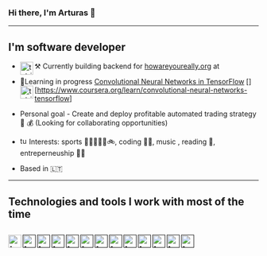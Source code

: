  
### Hi there, I'm Arturas 👋
---
## I'm software developer
- ⚒ Currently building backend for [howareyoureally.org][hyar] at [<img align="left" alt="tutris | amazonaws " width="26px" src="https://avatars0.githubusercontent.com/u/46576313?s=400&u=d19597751084ba5a2ef4efbfa53460004dd960d3&v=4" />](scale3C)
- 🌱Learning in progress
 [Convolutional Neural Networks in TensorFlow][coursera] [<img align="left" alt="tutris | " width="26px" src=" https://cdn.jsdelivr.net/npm/simple-icons@3.4.0/icons/coursera.svg" />][https://www.coursera.org/learn/convolutional-neural-networks-tensorflow]

- Personal goal - Create and deploy profitable automated trading strategy 🤖 💰 (Looking for collaborating opportunities)
- Interests: sports 🥋🏋️‍♀️🏃‍♂️🚲, coding 👩‍💻, music [<img align="left" alt="tutris | Coursera" width="15px" src="https://cdn.jsdelivr.net/npm/simple-icons@3.4.0/icons/spotify.svg" />](spotify:user:screamingmoosie), reading 📖, entreperneuship 👨‍🎤
- Based in 🇱🇹
---
## Technologies and tools I work with most of the time

[<img align="left" alt="tutris | amazonaws " width="26px" src="https://cdn.jsdelivr.net/npm/simple-icons@3.4.0/icons/amazonaws.svg" />](amazonaws)
[<img align="left" alt="tutris | " width="26px" src="https://cdn.jsdelivr.net/npm/simple-icons@3.4.0/icons/visualstudiocode.svg" />]()
[<img align="left" alt="tutris | " width="26px" src="https://cdn.jsdelivr.net/npm/simple-icons@3.4.0/icons/git.svg" />]()
[<img align="left" alt="tutris | " width="26px" src="https://cdn.jsdelivr.net/npm/simple-icons@3.4.0/icons/node-dot-js.svg" />]()
[<img align="left" alt="tutris | " width="26px" src="https://cdn.jsdelivr.net/npm/simple-icons@3.4.0/icons/typescript.svg" />]()
[<img align="left" alt="tutris | " width="26px" src="https://cdn.jsdelivr.net/npm/simple-icons@3.4.0/icons/trello.svg" />]()
[<img align="left" alt="tutris | " width="26px" src="https://cdn.jsdelivr.net/npm/simple-icons@3.4.0/icons/google.svg" />]()
[<img align="left" alt="tutris | " width="26px" src="https://cdn.jsdelivr.net/npm/simple-icons@3.4.0/icons/github.svg" />]()
[<img align="left" alt="tutris | " width="26px" src="https://cdn.jsdelivr.net/npm/simple-icons@3.4.0/icons/gitlab.svg" />]()
[<img align="left" alt="tutris | " width="26px" src="https://cdn.jsdelivr.net/npm/simple-icons@3.4.0/icons/postgresql.svg" />]()
[<img align="left" alt="tutris | " width="26px" src="https://cdn.jsdelivr.net/npm/simple-icons@3.4.0/icons/html5.svg" />]()
[<img align="left" alt="tutris | " width="26px" src="https://cdn.jsdelivr.net/npm/simple-icons@3.4.0/icons/react.svg" />]()
[<img align="left" alt="tutris | " width="26px" src="https://cdn.jsdelivr.net/npm/simple-icons@3.4.0/icons/toggl.svg" />]()
---
[hyar]: https://share.howareyoureally.org
[coursera]: https://www.coursera.org/learn/convolutional-neural-networks-tensorflow/]
[scale3C]: https://scale3c.com